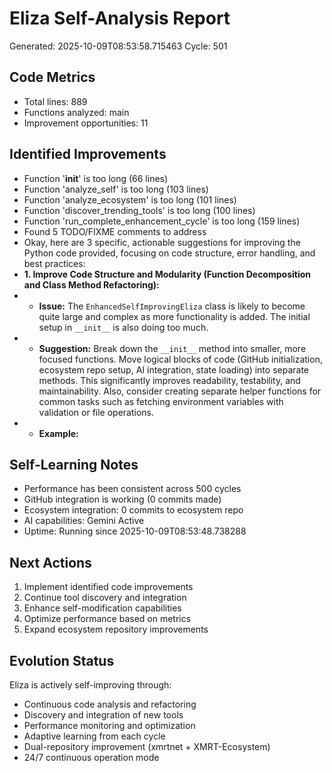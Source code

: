 # Eliza Self-Analysis Report
Generated: 2025-10-09T08:53:58.715463
Cycle: 501

## Code Metrics
- Total lines: 889
- Functions analyzed: main
- Improvement opportunities: 11

## Identified Improvements
- Function '__init__' is too long (66 lines)
- Function 'analyze_self' is too long (103 lines)
- Function 'analyze_ecosystem' is too long (101 lines)
- Function 'discover_trending_tools' is too long (100 lines)
- Function 'run_complete_enhancement_cycle' is too long (159 lines)
- Found 5 TODO/FIXME comments to address
- Okay, here are 3 specific, actionable suggestions for improving the Python code provided, focusing on code structure, error handling, and best practices:
- **1.  Improve Code Structure and Modularity (Function Decomposition and Class Method Refactoring):**
- *   **Issue:** The `EnhancedSelfImprovingEliza` class is likely to become quite large and complex as more functionality is added.  The initial setup in `__init__` is also doing too much.
- *   **Suggestion:**  Break down the `__init__` method into smaller, more focused functions.  Move logical blocks of code (GitHub initialization, ecosystem repo setup, AI integration, state loading) into separate methods. This significantly improves readability, testability, and maintainability.  Also, consider creating separate helper functions for common tasks such as fetching environment variables with validation or file operations.
- *   **Example:**

## Self-Learning Notes
- Performance has been consistent across 500 cycles
- GitHub integration is working (0 commits made)
- Ecosystem integration: 0 commits to ecosystem repo
- AI capabilities: Gemini Active
- Uptime: Running since 2025-10-09T08:53:48.738288

## Next Actions
1. Implement identified code improvements
2. Continue tool discovery and integration
3. Enhance self-modification capabilities
4. Optimize performance based on metrics
5. Expand ecosystem repository improvements

## Evolution Status
Eliza is actively self-improving through:
- Continuous code analysis and refactoring
- Discovery and integration of new tools
- Performance monitoring and optimization
- Adaptive learning from each cycle
- Dual-repository improvement (xmrtnet + XMRT-Ecosystem)
- 24/7 continuous operation mode
